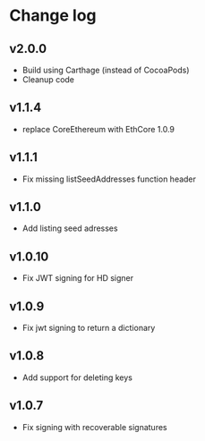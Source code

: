 # Change log

## v2.0.0
- Build using Carthage (instead of CocoaPods)
- Cleanup code

## v1.1.4
- replace CoreEthereum with EthCore 1.0.9
    
## v1.1.1
- Fix missing listSeedAddresses function header

## v1.1.0
- Add listing seed adresses

## v1.0.10
- Fix JWT signing for HD signer

## v1.0.9
- Fix jwt signing to return a dictionary

## v1.0.8
- Add support for deleting keys

## v1.0.7
- Fix signing with recoverable signatures
